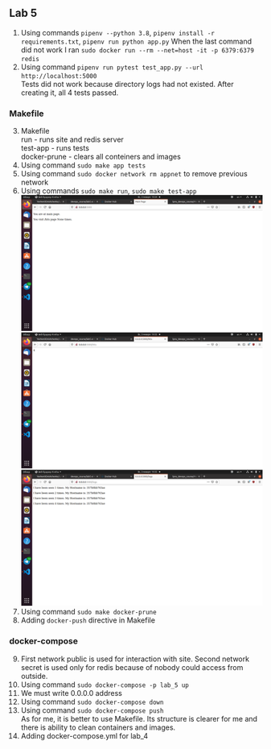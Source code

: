 ## Lab 5
1. Using commands `pipenv --python 3.8`, `pipenv install -r requirements.txt`, `pipenv run python app.py`
 When the last command did not work I ran `sudo docker run --rm --net=host -it -p 6379:6379 redis`
2. Using command `pipenv run pytest test_app.py --url http://localhost:5000` <br/>
Tests did not work because directory logs had not existed. After creating it, all 4 tests passed.
### Makefile
3. Makefile <br/>
run - runs site and redis server <br/>
test-app - runs tests <br/>
docker-prune - clears all conteiners and images
4. Using command `sudo make app tests` 
5. Using command `sudo docker network rm appnet` to remove previous network
6. Using commands `sudo make run`, `sudo make test-app` <br/>
![main](screens/main.png) <br/>
![hits](screens/hits.png) <br/>
![logs](screens/logs.png)
7. Using command `sudo make docker-prune` 
8. Adding `docker-push` directive in Makefile
### docker-compose
9. First network public is used for interaction with site. Second network secret is used only for redis because of nobody could access from outside. 
10. Using command `sudo docker-compose -p lab_5 up` 
11. We must write 0.0.0.0 address 
12. Using command `sudo docker-compose down`
13. Using command `sudo docker-compose push` <br/>
As for me, it is better to use Makefile. Its structure is clearer for me and there is ability to clean containers and images. 
14. Adding docker-compose.yml for lab_4